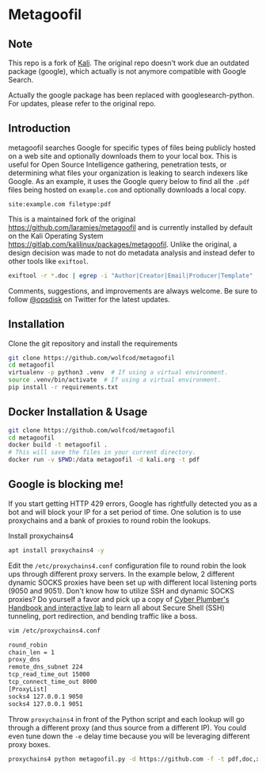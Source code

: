 # Metagoofil

## Note
This repo is a fork of [Kali](https://gitlab.com/kalilinux/packages/metagoofil). The original repo doesn't work due an outdated
package (google), which actually is not anymore compatible with Google Search.

Actually the google package has been replaced with googlesearch-python.
For updates, please refer to the original repo.

## Introduction

metagoofil searches Google for specific types of files being publicly hosted on a web site and optionally downloads them
to your local box.  This is useful for Open Source Intelligence gathering, penetration tests, or determining what files
your organization is leaking to search indexers like Google.  As an example, it uses the Google query below to find all
the `.pdf` files being hosted on `example.com` and optionally downloads a local copy.

```none
site:example.com filetype:pdf
```

This is a maintained fork of the original <https://github.com/laramies/metagoofil> and is currently installed by
default on the Kali Operating System <https://gitlab.com/kalilinux/packages/metagoofil>.  Unlike the original, a design
decision was made to not do metadata analysis and instead defer to other tools like `exiftool`.

```bash
exiftool -r *.doc | egrep -i "Author|Creator|Email|Producer|Template" | sort -u
```

Comments, suggestions, and improvements are always welcome.  Be sure to follow [@opsdisk](https://twitter.com/opsdisk)
on Twitter for the latest updates.

## Installation

Clone the git repository and install the requirements

```bash
git clone https://github.com/wolfcod/metagoofil
cd metagoofil
virtualenv -p python3 .venv  # If using a virtual environment.
source .venv/bin/activate  # If using a virtual environment.
pip install -r requirements.txt
```

## Docker Installation & Usage

```bash
git clone https://github.com/wolfcod/metagoofil
cd metagoofil
docker build -t metagoofil .
# This will save the files in your current directory.
docker run -v $PWD:/data metagoofil -d kali.org -t pdf
```

## Google is blocking me!

If you start getting HTTP 429 errors, Google has rightfully detected you as a bot and will block your IP for a set
period of time.  One solution is to use proxychains and a bank of proxies to round robin the lookups.

Install proxychains4

```bash
apt install proxychains4 -y
```

Edit the `/etc/proxychains4.conf` configuration file to round robin the look ups through different proxy servers.  In
the example below, 2 different dynamic SOCKS proxies have been set up with different local listening ports
(9050 and 9051).  Don't know how to utilize SSH and dynamic SOCKS proxies?  Do yourself a favor and pick up a copy of
[Cyber Plumber's Handbook and interactive lab](https://gumroad.com/l/cph_book_and_lab) to learn all about Secure Shell
(SSH) tunneling, port redirection, and bending traffic like a boss.

```bash
vim /etc/proxychains4.conf
```

```bash
round_robin
chain_len = 1
proxy_dns
remote_dns_subnet 224
tcp_read_time_out 15000
tcp_connect_time_out 8000
[ProxyList]
socks4 127.0.0.1 9050
socks4 127.0.0.1 9051
```

Throw `proxychains4` in front of the Python script and each lookup will go through a different proxy (and thus source
from a different IP).  You could even tune down the `-e` delay time because you will be leveraging different proxy boxes.

```bash
proxychains4 python metagoofil.py -d https://github.com -f -t pdf,doc,xls
```
